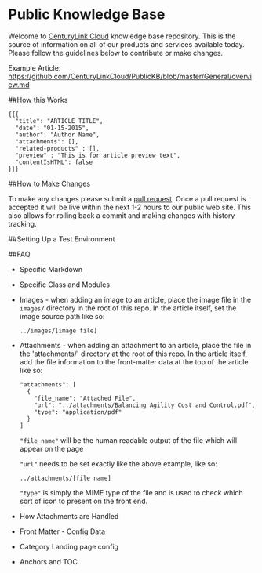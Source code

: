 Public Knowledge Base
========

Welcome to [CenturyLink Cloud](http://www.centurylinkcloud.com) knowledge base repository. This is the source of information on all of our products and services available today. Please follow the guidelines below to contribute or make changes.

Example Article: https://github.com/CenturyLinkCloud/PublicKB/blob/master/General/overview.md

##How this Works

<!-- * **Headers:** The system uses Jekyll _(like)_ headers to be able to list current information and also track things such as author, date created, modified, keywords, title, etc. -->

```code
{{{
  "title": "ARTICLE TITLE",
  "date": "01-15-2015",
  "author": "Author Name",
  "attachments": [],
  "related-products" : [],
  "preview" : "This is for article preview text",
  "contentIsHTML": false
}}}
```

<!-- * **Markdown:** It is also built using all markdown for the documents. For more information about markdown please use [Google](https://www.google.com/webhp?sourceid=chrome-instant&rlz=1C5CHFA_enUS503US504&ion=1&espv=2&ie=UTF-8#q=markdown%20syntax)

* **Folder Structure:** folders are by products and should remain that way. If you want your document to be supported in multiple categories please use the headers to list all of the categories it is in. All image and assets should be located in the local product folder or in a folder next to the document. It should not be on the root of the directory structure.  -->



##How to Make Changes

To make any changes please submit a [pull request](https://help.github.com/articles/creating-a-pull-request). Once a pull request is accepted it will be live within the next 1-2 hours to our public web site. This also allows for rolling back a commit and making changes with history tracking.

##Setting Up a Test Environment


##FAQ
- Specific Markdown
- Specific Class and Modules

- Images - when adding an image to an article, place the image file in the `images/` directory in the root of this repo. In the article itself, set the image source path like so: 

  ```
  ../images/[image file]
  ```


- Attachments - when adding an attachment to an article, place the file in the 'attachments/' directory at the root of this repo. In the article itself, add the file information to the front-matter data at the top of the article like so:

  ```
  "attachments": [
    {
      "file_name": "Attached File",
      "url": "../attachments/Balancing Agility Cost and Control.pdf",
      "type": "application/pdf"
    }
  ]
  ```

  `"file_name"` will be the human readable output of the file which will appear on the page

  `"url"` needs to be set exactly like the above example, like so: 
    
    ```
    ../attachments/[file name]
    ```

  `"type"` is simply the MIME type of the file and is used to check which sort of icon to present on the front end.


- How Attachments are Handled
- Front Matter - Config Data
- Category Landing page config
- Anchors and TOC
